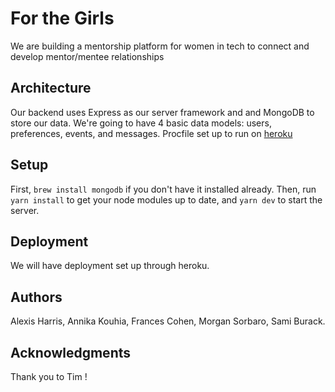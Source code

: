 # For the Girls

We are building a mentorship platform for women in tech to connect and develop mentor/mentee relationships

## Architecture

Our backend uses Express as our server framework and and MongoDB to store our data. We're going to have 4 basic data models: users, preferences, events, and messages. 
Procfile set up to run on [heroku](https://devcenter.heroku.com/articles/getting-started-with-nodejs#deploy-the-app)

## Setup

First, `brew install mongodb` if you don't have it installed already.
Then, run `yarn install` to get your node modules up to date, and `yarn dev` to start the server.

## Deployment

We will have deployment set up through heroku.

## Authors

Alexis Harris, Annika Kouhia, Frances Cohen, Morgan Sorbaro, Sami Burack.

## Acknowledgments

Thank you to Tim !
